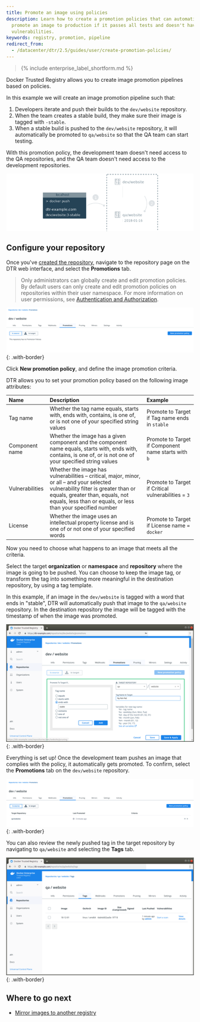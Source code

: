 ```yaml
---
title: Promote an image using policies
description: Learn how to create a promotion policies that can automatically
  promote an image to production if it passes all tests and doesn't have
  vulnerabilities.
keywords: registry, promotion, pipeline
redirect_from:
  - /datacenter/dtr/2.5/guides/user/create-promotion-policies/
---
```


>{% include enterprise_label_shortform.md %}

Docker Trusted Registry allows you to create image promotion pipelines based on
policies.

In this example we will create an image promotion pipeline such that:

1. Developers iterate and push their builds to the `dev/website` repository.
2. When the team creates a stable build, they make sure their image is tagged
with `-stable`.
3. When a stable build is pushed to the `dev/website` repository, it will
automatically be promoted to `qa/website` so that the QA team can start testing.

With this promotion policy, the development team doesn't need access to the
QA repositories, and the QA team doesn't need access to the development
repositories.

![promotion example](../../images/internal-promotion-1.png)

## Configure your repository

Once you've [created the repository](../manage-images/index.md), navigate to
the repository page on the DTR web interface, and select the
**Promotions** tab.

> Only administrators can globally create and edit promotion policies. By default
> users can only create and edit promotion policies on repositories within their
> user namespace. For more information on user permissions, see
> [Authentication and Authorization](/ee/dtr/admin/manage-users/).

![repository policies](../../images/internal-promotion-2.png){: .with-border}

Click **New promotion policy**, and define the image promotion criteria.

DTR allows you to set your promotion policy based on the following image attributes:

| Name            | Description                                        | Example           |
|:----------------|:---------------------------------------------------| :----------------|
| Tag name        | Whether the tag name equals, starts with, ends with, contains, is one of, or is not one of your specified string values | Promote to Target if Tag name ends in `stable`|
| Component name  | Whether the image has a given component and the component name equals, starts with, ends with, contains, is one of, or is not one of your specified string values | Promote to Target if Component name starts with `b` |
| Vulnerabilities | Whether the image has vulnerabilities &ndash; critical, major, minor, or all &ndash; and your selected vulnerability filter is greater than or equals, greater than, equals, not equals, less than or equals, or less than your specified number | Promote to Target if Critical vulnerabilities = `3` |
| License         | Whether the image uses an intellectual property license and is one of or not one of your specified words | Promote to Target if License name = `docker` |

Now you need to choose what happens to an image that meets all the criteria.

Select the target **organization** or **namespace** and **repository** where the image is going to be
pushed. You can choose to keep the image tag, or transform the tag into
something more meaningful in the destination repository, by using a tag template.

In this example, if an image in the `dev/website` is tagged with a word that
ends in "stable", DTR will automatically push that image to the `qa/website`
repository. In the destination repository the image will be tagged with the
timestamp of when the image was promoted.

![repository with policies](../../images/internal-promotion-3.png){: .with-border}

Everything is set up! Once the development team pushes an image that complies
with the policy, it automatically gets promoted. To confirm, select the **Promotions** tab on the `dev/website` repository.

![tag promoted](../../images/internal-promotion-5.png){: .with-border}


You can also review the newly pushed tag in the target repository by navigating to `qa/website` and selecting the **Tags** tab.

![tag promoted](../../images/internal-promotion-4.png){: .with-border}

## Where to go next

* [Mirror images to another registry](push-mirror.md)

